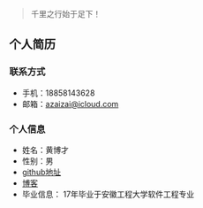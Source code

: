 > 千里之行始于足下！


## 个人简历
### 联系方式
- 手机：18858143628
- 邮箱：azaizai@icloud.com

### 个人信息
- 姓名：黄博才
- 性别：男
- [github地址](https://github.com/Never12581/)
- [博客](https://never12581.github.io/bocl/)
- 毕业信息： 17年毕业于安徽工程大学软件工程专业